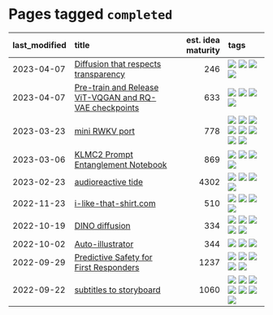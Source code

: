 # Pages tagged `completed`

|last_modified|title|est. idea maturity|tags
|:---|:---|---:|:---|
|2023-04-07|[Diffusion that respects transparency](../diffusion-that-respects-transparency.md)|246|[![](https://img.shields.io/badge/tag-completed-35b163)](../tags/completed.md) [![](https://img.shields.io/badge/tag-diffusion-5fba1d)](../tags/diffusion.md) [![](https://img.shields.io/badge/tag-image_processing-496a1)](../tags/image_processing.md) [![](https://img.shields.io/badge/tag-transparency-587798)](../tags/transparency.md)|
|2023-04-07|[Pre-train and Release ViT-VQGAN and RQ-VAE checkpoints](../pretrained_vit-vqgan_checkpoints.md)|633|[![](https://img.shields.io/badge/tag-completed-35b163)](../tags/completed.md) [![](https://img.shields.io/badge/tag-dataset-c4fb38)](../tags/dataset.md) [![](https://img.shields.io/badge/tag-prompting-1614f8)](../tags/prompting.md) [![](https://img.shields.io/badge/tag-tooling-82d6e)](../tags/tooling.md)|
|2023-03-23|[mini RWKV port](../rust_rwkv.md)|778|[![](https://img.shields.io/badge/tag-RNN-d548d8)](../tags/RNN.md) [![](https://img.shields.io/badge/tag-completed-35b163)](../tags/completed.md) [![](https://img.shields.io/badge/tag-experimental-4db4d2)](../tags/experimental.md) [![](https://img.shields.io/badge/tag-ggml-98b52b)](../tags/ggml.md) [![](https://img.shields.io/badge/tag-mobilenet-7fe3bd)](../tags/mobilenet.md) [![](https://img.shields.io/badge/tag-model_compression-1dc0d1)](../tags/model_compression.md) [![](https://img.shields.io/badge/tag-tooling-82d6e)](../tags/tooling.md) [![](https://img.shields.io/badge/tag-wip-ea1833)](../tags/wip.md)|
|2023-03-06|[KLMC2 Prompt Entanglement Notebook](../klmc2-prompt-entanglement.md)|869|[![](https://img.shields.io/badge/tag-completed-35b163)](../tags/completed.md) [![](https://img.shields.io/badge/tag-notebook-e168be)](../tags/notebook.md) [![](https://img.shields.io/badge/tag-prompting-1614f8)](../tags/prompting.md) [![](https://img.shields.io/badge/tag-tooling-82d6e)](../tags/tooling.md)|
|2023-02-23|[audioreactive tide](../audioreactive_tide.md)|4302|[![](https://img.shields.io/badge/tag-animation-b25b5)](../tags/animation.md) [![](https://img.shields.io/badge/tag-completed-35b163)](../tags/completed.md) [![](https://img.shields.io/badge/tag-experimental-4db4d2)](../tags/experimental.md) [![](https://img.shields.io/badge/tag-publication-1eefac)](../tags/publication.md)|
|2022-11-23|[i-like-that-shirt.com](../ilikethatshirt.com.md)|510|[![](https://img.shields.io/badge/tag-accessibility-e839f4)](../tags/accessibility.md) [![](https://img.shields.io/badge/tag-completed-35b163)](../tags/completed.md) [![](https://img.shields.io/badge/tag-publicgood-3f9741)](../tags/publicgood.md) [![](https://img.shields.io/badge/tag-tooling-82d6e)](../tags/tooling.md)|
|2022-10-19|[DINO diffusion](../DINO-diffusion.md)|334|[![](https://img.shields.io/badge/tag-completed-35b163)](../tags/completed.md) [![](https://img.shields.io/badge/tag-experimental-4db4d2)](../tags/experimental.md) [![](https://img.shields.io/badge/tag-nerf-e6ab9)](../tags/nerf.md) [![](https://img.shields.io/badge/tag-tooling-82d6e)](../tags/tooling.md) [![](https://img.shields.io/badge/tag-wip-ea1833)](../tags/wip.md)|
|2022-10-02|[Auto-illustrator](../auto-illustrator.md)|344|[![](https://img.shields.io/badge/tag-completed-35b163)](../tags/completed.md) [![](https://img.shields.io/badge/tag-prompting-1614f8)](../tags/prompting.md) [![](https://img.shields.io/badge/tag-tooling-82d6e)](../tags/tooling.md)|
|2022-09-29|[Predictive Safety for First Responders](../safety-officer.md)|1237|[![](https://img.shields.io/badge/tag-completed-35b163)](../tags/completed.md) [![](https://img.shields.io/badge/tag-dataset-c4fb38)](../tags/dataset.md) [![](https://img.shields.io/badge/tag-publication-1eefac)](../tags/publication.md) [![](https://img.shields.io/badge/tag-publicgood-3f9741)](../tags/publicgood.md) [![](https://img.shields.io/badge/tag-wip-ea1833)](../tags/wip.md)|
|2022-09-22|[subtitles to storyboard](../subtitles-to-storyboard.md)|1060|[![](https://img.shields.io/badge/tag-accessibility-e839f4)](../tags/accessibility.md) [![](https://img.shields.io/badge/tag-animation-b25b5)](../tags/animation.md) [![](https://img.shields.io/badge/tag-completed-35b163)](../tags/completed.md) [![](https://img.shields.io/badge/tag-opensource-b08442)](../tags/opensource.md) [![](https://img.shields.io/badge/tag-prompting-1614f8)](../tags/prompting.md) [![](https://img.shields.io/badge/tag-tooling-82d6e)](../tags/tooling.md) [![](https://img.shields.io/badge/tag-wip-ea1833)](../tags/wip.md)|